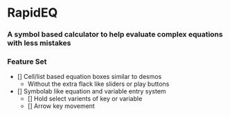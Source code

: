 # RapidEQ
### A symbol based calculator to help evaluate complex equations with less mistakes

### Feature Set
- [] Cell/list based equation boxes similar to desmos
    - Without the extra flack like sliders or play buttons
- [] Symbolab like equation and variable entry system
    - [] Hold select varients of key or variable
    - [] Arrow key movement

